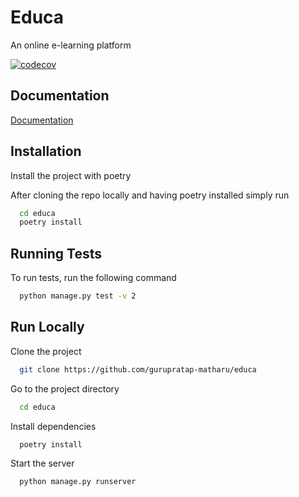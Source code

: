 # Educa

An online e-learning platform

[![codecov](https://codecov.io/gh/gurupratap-matharu/educa/branch/master/graph/badge.svg?token=0O3sm8E5OU)](https://codecov.io/gh/gurupratap-matharu/educa)


## Documentation

[Documentation](https://gurupratap-matharu.github.io/educa/)

## Installation

Install the project with poetry

After cloning the repo locally and having poetry installed simply run

```bash
  cd educa
  poetry install
```

## Running Tests

To run tests, run the following command

```bash
  python manage.py test -v 2
```

## Run Locally

Clone the project

```bash
  git clone https://github.com/gurupratap-matharu/educa
```

Go to the project directory

```bash
  cd educa
```

Install dependencies

```bash
  poetry install
```

Start the server

```bash
  python manage.py runserver
```
